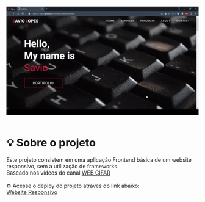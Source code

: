 <h4 align="center">
	<img src="./assets/website.gif" align="center"/>
<br>
	
<br> 


# :bulb: Sobre o projeto 

Este projeto consistem em uma aplicação Frontend básica de um website responsivo, sem a utilização de frameworks.
<br>
Baseado nos vídeos do canal [WEB CIFAR](https://www.youtube.com/channel/UCdxaLo9ALJgXgOUDURRPGiQ)
<br> <br>
⚙️ Acesse o deploy do projeto atráves do link abaixo: <br> 
[Website Responsivo](https://savio-2-lopes.github.io/Portifolio_Website/)
